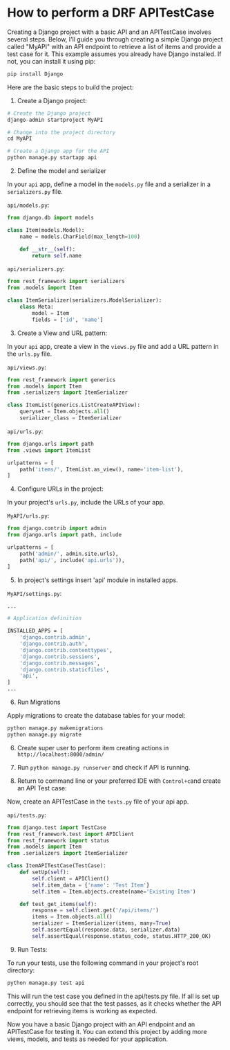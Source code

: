 # How to perform a DRF APITestCase #

Creating a Django project with a basic API and an APITestCase involves several steps. Below, I'll guide you through creating a simple Django project called "MyAPI" with an API endpoint to retrieve a list of items and provide a test case for it. This example assumes you already have Django installed. If not, you can install it using pip:

```python
pip install Django
```

Here are the basic steps to build the project:

1. Create a Django project:

```python
# Create the Django project
django-admin startproject MyAPI

# Change into the project directory
cd MyAPI

# Create a Django app for the API
python manage.py startapp api
```

2. Define the model and serializer

In your `api` app, define a model in the `models.py` file and a serializer in a `serializers.py` file.

`api/models.py`:

```python
from django.db import models

class Item(models.Model):
    name = models.CharField(max_length=100)

    def __str__(self):
        return self.name
```

`api/serializers.py`:

```python
from rest_framework import serializers
from .models import Item

class ItemSerializer(serializers.ModelSerializer):
    class Meta:
        model = Item
        fields = ['id', 'name']
```

3. Create a View and URL pattern:

In your `api` app, create a view in the `views.py` file and add a URL pattern in the `urls.py` file.

`api/views.py`:

```python
from rest_framework import generics
from .models import Item
from .serializers import ItemSerializer

class ItemList(generics.ListCreateAPIView):
    queryset = Item.objects.all()
    serializer_class = ItemSerializer
```

`api/urls.py`:

```python
from django.urls import path
from .views import ItemList

urlpatterns = [
    path('items/', ItemList.as_view(), name='item-list'),
]

```

4. Configure URLs in the project:

In your project's `urls.py`, include the URLs of your app.

`MyAPI/urls.py`:

```python
from django.contrib import admin
from django.urls import path, include

urlpatterns = [
    path('admin/', admin.site.urls),
    path('api/', include('api.urls')),
]
```

5. In project's settings insert 'api' module in installed apps.

`MyAPI/settings.py`:

```bash
...

# Application definition

INSTALLED_APPS = [
    'django.contrib.admin',
    'django.contrib.auth',
    'django.contrib.contenttypes',
    'django.contrib.sessions',
    'django.contrib.messages',
    'django.contrib.staticfiles',
    'api', 
]
...
```

6. Run Migrations

Apply migrations to create the database tables for your model:

```bash
python manage.py makemigrations
python manage.py migrate
```

6. Create super user to perform item creating actions in `http://localhost:8000/admin/`

7. Run `python manage.py runserver` and check if API is running.

8. Return to command line or your preferred IDE with `Control+c`and create  an API Test case:

Now, create an APITestCase in the `tests.py` file of your api app.

`api/tests.py`:

```python
from django.test import TestCase
from rest_framework.test import APIClient
from rest_framework import status
from .models import Item
from .serializers import ItemSerializer

class ItemAPITestCase(TestCase):
    def setUp(self):
        self.client = APIClient()
        self.item_data = {'name': 'Test Item'}
        self.item = Item.objects.create(name='Existing Item')

    def test_get_items(self):
        response = self.client.get('/api/items/')
        items = Item.objects.all()
        serializer = ItemSerializer(items, many=True)
        self.assertEqual(response.data, serializer.data)
        self.assertEqual(response.status_code, status.HTTP_200_OK)
```

9. Run Tests:

To run your tests, use the following command in your project's root directory:

```bash
python manage.py test api
```

This will run the test case you defined in the api/tests.py file. If all is set up correctly, you should see that the test passes, as it checks whether the API endpoint for retrieving items is working as expected.

Now you have a basic Django project with an API endpoint and an APITestCase for testing it. You can extend this project by adding more views, models, and tests as needed for your application.